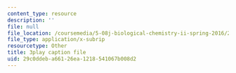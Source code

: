 ```yaml
---
content_type: resource
description: ''
file: null
file_location: /coursemedia/5-08j-biological-chemistry-ii-spring-2016/29c0ddeba66126ea1218541067b008d2_WEH-ttvMmxc.srt
file_type: application/x-subrip
resourcetype: Other
title: 3play caption file
uid: 29c0ddeb-a661-26ea-1218-541067b008d2
---
```

